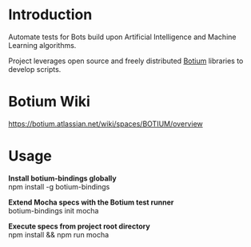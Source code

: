 # Introduction

Automate tests for Bots build upon Artificial Intelligence and Machine Learning algorithms.

Project leverages open source and freely distributed <a href='http://www.botium.at/'>Botium</a> libraries to develop scripts.

# Botium Wiki

https://botium.atlassian.net/wiki/spaces/BOTIUM/overview

# Usage
<b>Install botium-bindings globally</b><br>
npm install -g botium-bindings<br>

<b>Extend Mocha specs with the Botium test runner</b><br>
botium-bindings init mocha<br>

<b>Execute specs from project root directory</b><br>
npm install && npm run mocha
